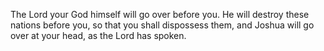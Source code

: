 The Lord your God himself will go over before you. He will destroy these nations before you, so that you shall dispossess them, and Joshua will go over at your head, as the Lord has spoken.
